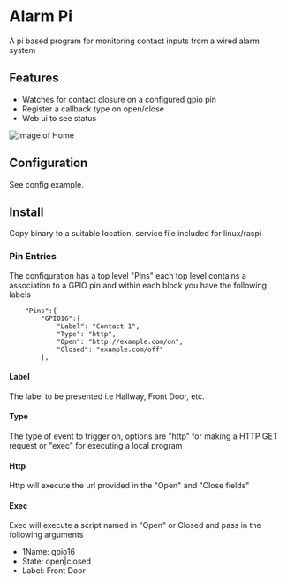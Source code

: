 # Alarm Pi

A pi based program for monitoring contact inputs from a wired alarm system

## Features

* Watches for contact closure on a configured gpio pin
* Register a callback type on open/close
* Web ui to see status

![Image of Home](broadlink_home.png?raw=true)


## Configuration

See config example.  

## Install

Copy binary to a suitable location, service file included for linux/raspi

 
### Pin Entries

The configuration has a top level "Pins" each top level contains a association to a GPIO pin and within each block  you have the following labels

```
	"Pins":{
		"GPIO16":{
    		"Label": "Contact 1",
    		"Type": "http",
			"Open": "http://example.com/on",
			"Closed": "example.com/off"
		},
```

#### Label

The label to be presented i.e Hallway, Front Door, etc.

#### Type

The type of event to trigger on, options are "http" for making a HTTP GET request or "exec" for executing a local program

#### Http 

Http will execute the url provided in the "Open" and "Close fields"

#### Exec

Exec will execute a script named in "Open" or Closed and pass in the following arguments


* 1Name: gpio16
* State: open|closed
* Label: Front Door





